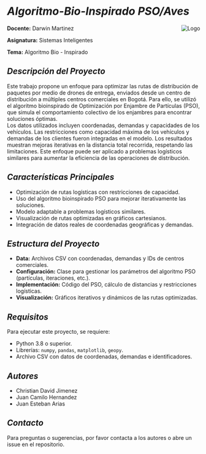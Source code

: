 # *Algoritmo-Bio-Inspirado PSO/Aves*

<div> 
<img src="https://res-5.cloudinary.com/crunchbase-production/image/upload/c_lpad,h_256,w_256,f_auto,q_auto:eco/v1455514364/pim02bzqvgz0hibsra41.png" align="right" alt="Logo">
<p><strong>Docente:</strong> Darwin Martinez</p>
<p><strong>Asignatura:</strong> Sistemas Inteligentes</p>
<p><strong>Tema:</strong> Algoritmo Bio - Inspirado</p>
</div>

## *Descripción del Proyecto*
Este trabajo propone un enfoque para optimizar las rutas de distribución de paquetes por medio de drones de entrega, enviados desde un centro de distribución a múltiples centros comerciales en Bogotá. Para ello, se utilizó el algoritmo bioinspirado de Optimización por Enjambre de Partículas (PSO), que simula el comportamiento colectivo de los enjambres para encontrar soluciones óptimas.  
Los datos utilizados incluyen coordenadas, demandas y capacidades de los vehículos. Las restricciones como capacidad máxima de los vehículos y demandas de los clientes fueron integradas en el modelo. Los resultados muestran mejoras iterativas en la distancia total recorrida, respetando las limitaciones. Este enfoque puede ser aplicado a problemas logísticos similares para aumentar la eficiencia de las operaciones de distribución.

## *Características Principales*
<ul>
    <li>Optimización de rutas logísticas con restricciones de capacidad.</li>
    <li>Uso del algoritmo bioinspirado PSO para mejorar iterativamente las soluciones.</li>
    <li>Modelo adaptable a problemas logísticos similares.</li>
    <li>Visualización de rutas optimizadas en gráficos cartesianos.</li>
    <li>Integración de datos reales de coordenadas geográficas y demandas.</li>
</ul>

## *Estructura del Proyecto*
<ul>
    <li><strong>Data:</strong> Archivos CSV con coordenadas, demandas y IDs de centros comerciales.</li>
    <li><strong>Configuración:</strong> Clase para gestionar los parámetros del algoritmo PSO (partículas, iteraciones, etc.).</li>
    <li><strong>Implementación:</strong> Código del PSO, cálculo de distancias y restricciones logísticas.</li>
    <li><strong>Visualización:</strong> Gráficos iterativos y dinámicos de las rutas optimizadas.</li>
</ul>

## *Requisitos*
Para ejecutar este proyecto, se requiere:
<ul>
    <li>Python 3.8 o superior.</li>
    <li>Librerías: <code>numpy</code>, <code>pandas</code>, <code>matplotlib</code>, <code>geopy</code>.</li>
    <li>Archivo CSV con datos de coordenadas, demandas e identificadores.</li>
</ul>

## *Autores*
<ul>
    <li>Christian David Jimenez</li>
    <li>Juan Camilo Hernandez</li>
    <li>Juan Esteban Arias</li>
</ul>


## *Contacto*
Para preguntas o sugerencias, por favor contacta a los autores o abre un issue en el repositorio.
